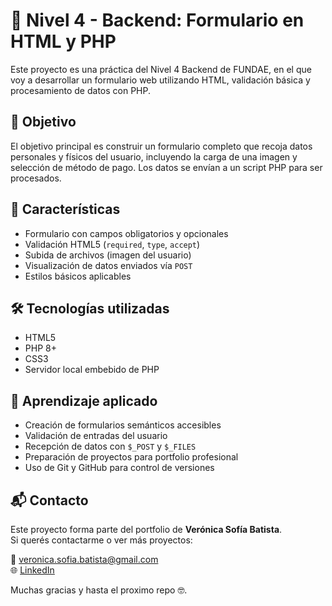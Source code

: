 # 🧾 Nivel 4 - Backend: Formulario en HTML y PHP

Este proyecto es una práctica del Nivel 4 Backend de FUNDAE, en el que voy a desarrollar un formulario web utilizando HTML, validación básica y procesamiento de datos con PHP.

## 🚀 Objetivo

El objetivo principal es construir un formulario completo que recoja datos personales y físicos del usuario, incluyendo la carga de una imagen y selección de método de pago. Los datos se envían a un script PHP para ser procesados.

## 🧩 Características

- Formulario con campos obligatorios y opcionales
- Validación HTML5 (`required`, `type`, `accept`)
- Subida de archivos (imagen del usuario)
- Visualización de datos enviados vía `POST`
- Estilos básicos aplicables 

## 🛠️ Tecnologías utilizadas

- HTML5  
- PHP 8+  
- CSS3  
- Servidor local embebido de PHP

## 📌 Aprendizaje aplicado

- Creación de formularios semánticos accesibles  
- Validación de entradas del usuario  
- Recepción de datos con `$_POST` y `$_FILES`  
- Preparación de proyectos para portfolio profesional  
- Uso de Git y GitHub para control de versiones

## 📬 Contacto

Este proyecto forma parte del portfolio de **Verónica Sofía Batista**.  
Si querés contactarme o ver más proyectos:

📧 veronica.sofia.batista@gmail.com  
🌐 [LinkedIn](https://www.linkedin.com/in/veronicasofiabatista)

Muchas gracias y hasta el proximo repo 🤓.
